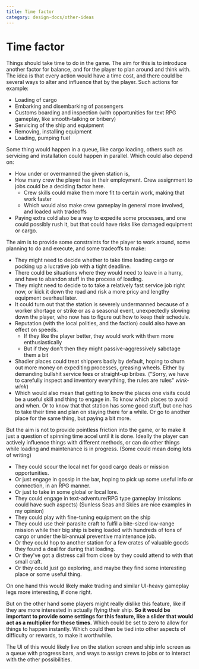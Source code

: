```yaml
---
title: Time factor
category: design-docs/other-ideas
---
```


# Time factor

Things should take time to do in the game. The aim for this is to introduce another factor for balance, and for the player to plan around and think with. The idea is that every action would have a time cost, and there could be several ways to alter and influence that by the player. Such actions for example:

- Loading of cargo
- Embarking and disembarking of passengers
- Customs boarding and inspection (with opportunities for text RPG gameplay, like smooth-talking or bribery)
- Servicing of the ship and equipment
- Removing, installing equipment
- Loading, pumping fuel

Some thing would happen in a queue, like cargo loading, others such as servicing and installation could happen in parallel. Which could also depend on:

- How under or overmanned the given station is, 
- How many crew the player has in their employment. Crew assignment to jobs could be a deciding factor here.
  - Crew skills could make them more fit to certain work, making that work faster
  - Which would also make crew gameplay in general more involved, and loaded with tradeoffs
- Paying extra cold also be a way to expedite some processes, and one could possibly rush it, but that could have risks like damaged equipment or cargo.

The aim is to provide some constraints for the player to work around, some planning to do and execute, and some tradeoffs to make:

- They might need to decide whether to take time loading cargo or pocking up a lucrative job with a tight deadline.
- There could be situations where they would need to leave in a hurry, and have to abandon stuff in the process of loading.
- They might need to decide to to take a relatively fast service job right now, or kick it down the road and risk a more pricy and lengthy equipment overhaul later.
- It could turn out that the station is severely undermanned because of a worker shortage or strike or as a seasonal event, unexpectedly slowing down the player, who now has to figure out how to keep their schedule. 
- Reputation (with the local polities, and the faction) could also have an effect on speeds. 
  - If they like the player better, they would work with them more enthusiastically
  - But if they don't then they might passive-aggressively sabotage them a bit
- Shadier places could treat shippers badly by default, hoping to churn out more money on expediting processes, greasing wheels. Either by demanding bullshit service fees or straight-up bribes. ("Sorry, we have to carefully inspect and inventory everything, the rules are rules" *wink-wink*)
- Which would also mean that getting to know the places one visits could be a useful skill and thing to engage in. To know which places to avoid and when. Or to know that that station has some good stuff, but one has to take their time and plan on staying there for a while. Or go to another place for the same thing, but paying a bit more.

But the aim is not to provide pointless friction into the game, or to make it just a question of spinning time accel until it is done. Ideally the player can actively influence things with different methods, or can do other things while loading and maintenance is in progress. (Some could mean doing lots of writing)

- They could scour the local net for good cargo deals or mission opportunities.
- Or just engage in gossip in the bar, hoping to pick up some useful info or connection, in an RPG manner.
- Or just to take in some global or local lore.
- They could engage in text-adventure/RPG type gameplay (missions could have such aspects) (Sunless Seas and Skies are nice examples in my opinion)
- They could play with fine-tuning equipment on the ship
- They could use their parasite craft to fulfil a bite-sized low-range mission while their big ship is being loaded with hundreds of tons of cargo or under the bi-annual preventive maintenance job.
- Or they could hop to another station for a few crates of valuable goods they found a deal for during that loading. 
- Or they've got a distress call from close by they could attend to with that small craft.
- Or they could just go exploring, and maybe they find some interesting place or some useful thing.

On one hand this would likely make trading and similar UI-heavy gameplay legs more interesting, if done right. 

But on the other hand  some players might really dislike this feature, like if they are more interested in actually flying their ship. **So it would be important to provide some settings for this feature, like a slider that would act as a multiplier for these times.** Which could be set to zero to allow for things to happen instantly. Which could then be tied into other aspects of difficulty or rewards, to make it worthwhile. 

The UI of this would likely live on the station screen and ship info screen as a queue with progress bars, and ways to assign crews to jobs or to interact with the other possibilities. 